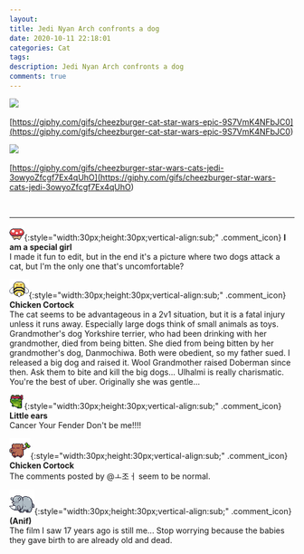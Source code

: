 ```yaml
---
layout: 
title: Jedi Nyan Arch confronts a dog
date: 2020-10-11 22:18:01
categories: Cat
tags: 
description: Jedi Nyan Arch confronts a dog
comments: true
---
```


![](https://blog.kakaocdn.net/dn/cj2w4I/btqKIoO6Q35/KOg6SKCVZJK4ko6xH2K5NK/img.gif)

[https://giphy.com/gifs/cheezburger-cat-star-wars-epic-9S7VmK4NFbJC0](<https://giphy.com/gifs/cheezburger-cat-star-wars-epic-9S7VmK4NFbJC0>)

![](https://blog.kakaocdn.net/dn/deczdG/btqKxRyJqW5/dUP3D60qph5b3intE8C2m1/img.gif)

[https://giphy.com/gifs/cheezburger-star-wars-cats-jedi-3owyoZfcgf7Ex4qUhO](<https://giphy.com/gifs/cheezburger-star-wars-cats-jedi-3owyoZfcgf7Ex4qUhO>)

​

* * *

![comment](/assets/character/mushroom.png){:style="width:30px;height:30px;vertical-align:sub;" .comment_icon} **I am a special girl**  
I made it fun to edit, but in the end it's a picture where two dogs attack a cat, but I'm the only one that's uncomfortable?   
  
![comment](/assets/character/bee.png){:style="width:30px;height:30px;vertical-align:sub;" .comment_icon} **Chicken Cortock**  
The cat seems to be advantageous in a 2v1 situation, but it is a fatal injury unless it runs away. Especially large dogs think of small animals as toys. Grandmother's dog Yorkshire terrier, who had been drinking with her grandmother, died from being bitten. She died from being bitten by her grandmother's dog, Danmochiwa. Both were obedient, so my father sued. I released a big dog and raised it. Wool Grandmother raised Doberman since then. Ask them to bite and kill the big dogs... Ulhalmi is really charismatic. You're the best of uber. Originally she was gentle...  
  
![comment](/assets/character/frog.png){:style="width:30px;height:30px;vertical-align:sub;" .comment_icon} **Little ears**  
Cancer Your Fender Don't be me!!!!   
  
![comment](/assets/character/trunk.png){:style="width:30px;height:30px;vertical-align:sub;" .comment_icon} **Chicken Cortock**  
The comments posted by @ㅗ조ㅓ seem to be normal.  
  
![comment](/assets/character/rino.png){:style="width:30px;height:30px;vertical-align:sub;" .comment_icon} **(Anif)**  
The film I saw 17 years ago is still me... Stop worrying because the babies they gave birth to are already old and dead.  
  

